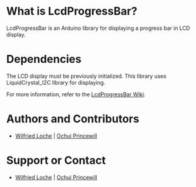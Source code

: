 # What is LcdProgressBar?
LcdProgressBar is an Arduino library for displaying a progress bar in LCD display.

# Dependencies
The LCD display must be previously initialized. This library uses LiquidCrystal_I2C library for displaying.

For more information, refer to the [LcdProgressBar Wiki](https://github.com/wloche/LcdProgressBar/wiki).

# Authors and Contributors
* [Wilfried Loche](https://github.com/wloche) | [Ochui Princewill](https://github.com/ochui)

# Support or Contact
* [Wilfried Loche](https://github.com/wloche) | [Ochui Princewill](https://github.com/ochui)
